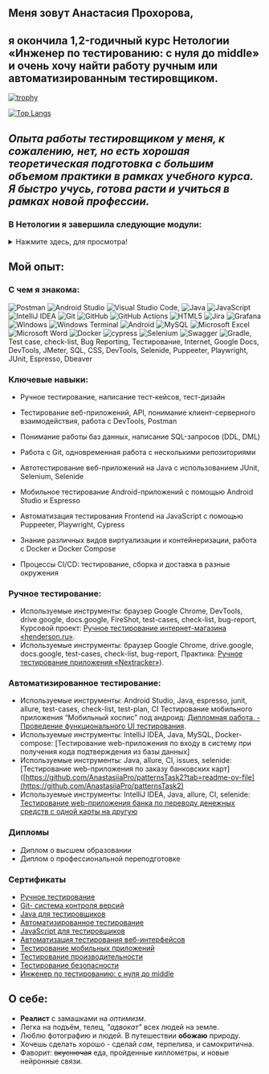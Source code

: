 ## Меня зовут Анастасия Прохорова,
## я окончилa 1,2-годичный курс Нетологии «Инженер по тестированию: с нуля до middle» и очень хочу найти работу ручным или автоматизированным тестировщиком.
[![trophy](https://github-profile-trophy.vercel.app/?username=AnastasiiaPro)](https://github.com/ryo-ma/github-profile-trophy)

[![Top Langs](https://github-readme-stats.vercel.app/api/top-langs/?username=AnastasiiaPro&langs_count=10&&hide=php,scss,hack,batchfile,gherkin,dockerfile,shell)](https://github.com/anuraghazra/github-readme-stats)

## _Опыта работы тестировщиком у меня, к сожалению, нет, но есть хорошая теоретическая подготовка с большим объемом практики в рамках учебного курса. Я быстро учусь, готова расти и учиться в рамках новой профессии._

### В Нетологии я завершила следующие модули:
<details>
 <summary>Нажмите здесь, для просмотра!</summary>
	
### ✅Ручное тестирование веб-приложений	

- Тестирование ПО. Тест-дизайн	

- Артефакты тестирования. Тестовая документация	
   
- Артефакты тестирования. Дефекты	
   
- Инструменты тестирования для работы с документацией	
    
- Основы клиент-серверного взаимодействия
  
- Особенности тестирования web-приложений и работа с Chrome
  
- Инструменты тестирования. Клиент-Сервер
  
- Жизненный цикл разработки ПО. Гибкие методологии разработки ПО	

### ✅GIT - система контроля версий		
		
- Знакомство с системой контроля версий Git
  
- Работа с локальным репозиторием в Git
  
- Работа с удаленным репозиторием через GitHub
  
- Артефакты тестирования. Тестовая документация	
		
### ✅Java для тестировщиков		
#### 1 Введение в JAVA		

- Введение в Java: JDK, JRE, JVM, IntelliJ IDEA	

- Примитивные типы данных, условные операторы, выход за границы типов и погрешность вычислений
  
#### 2 Основы Java, Авто-тесты и CI	

- Testability, авто-тесты, введение в ООП: объекты и методы
  
- Система сборки Maven, управление зависимостями, авто-тесты на JUnit5
  
- Пакеты и циклы
   
- Строки и массивы
  
- Выстраивание процесса непрерывной интеграции (CI): Github Actions. Покрытие кода с JaCoCo, статический анализ кода: CheckStyle, SpotBugs
  
- Объектно-ориентированное программирование: ключевые принципы
  
- Объектно-ориентированное программирование и проектирование	

- Объекты с внутренним состоянием, управление состоянием при тестировании
  
- Композиция и зависимость объектов. Mockito при создании авто-тестов
  
- Наследование и расширяемость систем. Проблемы наследования
  
- Интерфейсы для организации малой связности. Обобщённое программирование (Generics)

- Collections Framework. CRUD и тестирование систем, управляющих набором объектов	

### ✅Автоматизированное тестирование		
#### 1 Основы автоматизации, платформа Junit		

- Работа с удаленным репозиторием через GitHub
  
- Тестирование API, Continuous Integration
  
- Selenide
  
- Patterns	

- Behaviour Driven Development
  
#### 2 Docker и SQL		
- Тестирование API, Continuous Integration
   
- SQL
  
- Репортинг: Report Portal	
		
### ✅JavaScript для тестировщиков		
#### 1 Основы автоматизации, платформа Junit	

- Функции

- Расширенная работа с массивами	

- Объекты	

- Классы	

- Обработка исключений и замыкания	

- Асинхронность	

- Функции декораторы, оператор “...“, call, apply	

#### 2 Автоматизация тестирования веб-интерфейсов		
		
- Использование JS в браузере. Тестирование, дебаггинг.	

- Знакомство с платформой Node.js	

- Jest. Playwright	

- Puppeeter

### ✅Тестирование мобильных приложений		
#### 1 Мануальное тестирование мобильных приложений		

- Ручное тестирование мобильных приложений. Введение
  
- Тестирование iOS-приложений
  
- Тестирование Android-приложений
  
- Виды тестирования в контексте мобильных устройств
  
- Выбор устройств для тестирования
  
- Инструменты для ручного тестирования мобильных приложений
  
- Снифферинг. Настройка и возможности	

#### 2 Автоматизация тестирование мобильных приложений	

- UIAutomator. Автоматизация тестирования Android

- XCTest. Автоматизация тестирования iOS

- Appium. Кроссплатформенная мобильная автоматизация тестирования

- Espresso. Автоматизация тестирования Android
	
### ✅ Тестирование производительности	
	
- Подготовка стенда тестирования
  
- Создание нагрузочных тестов WEB
  
- Проведение нагрузочного тестирования DB

- Подготовка отчета о тестировании. Завершение проекта.
	
### ✅ Тестирование безопасности	
	
- Инъекции и уязвимости на уровне ОС

- SQL, XSS, Code и другие инъекции

- Права доступа, авторизация, сессии, куки
</details> 

## Мой опыт:

### С чем я знакома:

![Postman](https://img.shields.io/badge/Postman-FF6C37?style=for-the-badge&logo=postman&logoColor=white) ![Android Studio](https://img.shields.io/badge/Android%20Studio-3DDC84.svg?style=for-the-badge&logo=android-studio&logoColor=white) ![Visual Studio Code](https://img.shields.io/badge/Visual%20Studio%20Code-0078d7.svg?style=for-the-badge&logo=visual-studio-code&logoColor=white), ![Java](https://img.shields.io/badge/java-%23ED8B00.svg?style=for-the-badge&logo=openjdk&logoColor=white) ![JavaScript](https://img.shields.io/badge/javascript-%23323330.svg?style=for-the-badge&logo=javascript&logoColor=%23F7DF1E) ![IntelliJ IDEA](https://img.shields.io/badge/IntelliJIDEA-000000.svg?style=for-the-badge&logo=intellij-idea&logoColor=white) ![Git](https://img.shields.io/badge/git-%23F05033.svg?style=for-the-badge&logo=git&logoColor=white) ![GitHub](https://img.shields.io/badge/github-%23121011.svg?style=for-the-badge&logo=github&logoColor=white) 	![GitHub Actions](https://img.shields.io/badge/github%20actions-%232671E5.svg?style=for-the-badge&logo=githubactions&logoColor=white) ![HTML5](https://img.shields.io/badge/html5-%23E34F26.svg?style=for-the-badge&logo=html5&logoColor=white) ![Jira](https://img.shields.io/badge/jira-%230A0FFF.svg?style=for-the-badge&logo=jira&logoColor=white) ![Grafana](https://img.shields.io/badge/grafana-%23F46800.svg?style=for-the-badge&logo=grafana&logoColor=white) ![Windows](https://img.shields.io/badge/Windows-0078D6?style=for-the-badge&logo=windows&logoColor=white) ![Windows Terminal](https://img.shields.io/badge/Windows%20Terminal-%234D4D4D.svg?style=for-the-badge&logo=windows-terminal&logoColor=white) ![Android](https://img.shields.io/badge/Android-3DDC84?style=for-the-badge&logo=android&logoColor=white) ![MySQL](https://img.shields.io/badge/mysql-%2300f.svg?style=for-the-badge&logo=mysql&logoColor=white) ![Microsoft Excel](https://img.shields.io/badge/Microsoft_Excel-217346?style=for-the-badge&logo=microsoft-excel&logoColor=white) ![Microsoft Word](https://img.shields.io/badge/Microsoft_Word-2B579A?style=for-the-badge&logo=microsoft-word&logoColor=white) ![Docker](https://img.shields.io/badge/docker-%230db7ed.svg?style=for-the-badge&logo=docker&logoColor=white) ![cypress](https://img.shields.io/badge/-cypress-%23E5E5E5?style=for-the-badge&logo=cypress&logoColor=058a5e) ![Selenium](https://img.shields.io/badge/-selenium-%43B02A?style=for-the-badge&logo=selenium&logoColor=white) ![Swagger](https://img.shields.io/badge/-Swagger-%23Clojure?style=for-the-badge&logo=swagger&logoColor=white) ![Gradle](https://img.shields.io/badge/Gradle-02303A.svg?style=for-the-badge&logo=Gradle&logoColor=white), Test case, check-list, Bug Reporting, Тестирование, Internet, Google Docs, DevTools, JMeter, SQL, CSS, DevTools, Selenide, Puppeeter, Playwright, JUnit, Espresso, Dbeaver

### Ключевые навыки:

- Ручное тестирование, написание тест-кейсов, тест-дизайн

- Тестирование веб-приложений, API, понимание клиент-серверного взаимодействия, работа с DevTools, Postman

- Понимание работы баз данных, написание SQL-запросов (DDL, DML)

- Работа с Git, одновременная работа с несколькими репозиториями

- Автотестирование веб-приложений на Java с использованием JUnit, Selenium, Selenide

- Мобильное тестирование Android-приложений с помощью Android Studio и Espresso

- Автоматизация тестирования Frontend на JavaScript с помощью Puppeeter, Playwright, Cypress

- Знание различных видов виртуализации и контейнеризации, работа с Docker и Docker Compose

- Процессы CI/CD: тестирование, сборка и доставка в разные окружения

### Ручное тестирование:

- Используемые инструменты: браузер Google Chrome, DevTools, drive.google, docs.google, FireShot, test-cases, check-list, bug-report, Курсовой проект: [Ручное тестирование интернет-магазина «henderson.ru»](https://docs.google.com/spreadsheets/d/1Pr1j4w9WELdRBXWCrG5yBEH_24er2t7ho6JWv0n8rwI/edit?gid=0#gid=0).
- Используемые инструменты: браузер Google Chrome, drive.google, docs.google, test-cases, check-list, bug-report, Практика: [Ручное тестирование приложения «Nextracker»](https://docs.google.com/spreadsheets/d/1hLztiBrdY5StiVjgpKnNLpHWYAlO0PhZ/edit?usp=sharing&ouid=112309619552083944598&rtpof=true&sd=true)).

### Автоматизированное тестирование:

- Используемые инструменты: Android Studio, Java, espresso, junit, allure, test-cases, check-list, test-plan, CI Тестирование мобильного приложения “Мобильный хоспис” под андроид: [Дипломная работа. - Проведение функционального UI тестирования](https://github.com/AnastasiiaPro/Diplom_QAMid).
- Используемые инструменты: IntelliJ IDEA, Java, MySQL, Docker-compose: [Тестирование web-приложения по входу в систему при получения кода подтверждения из базы данных]
- Используемые инструменты: Java, allure, CI, issues, selenide: [Тестирование web-приложения по заказу банковских карт]([https://github.com/AnastasiiaPro/patternsTask2?tab=readme-ov-file](https://github.com/AnastasiiaPro/patternsTask2)
- Используемые инструменты: IntelliJ IDEA, Java, allure, CI, selenide: [Тестирование web-приложения банка по переводу денежных средств с одной карты на другую](https://github.com/AnastasiiaPro/pageObject)

### Дипломы

- Диплом о высшем образовании
- Диплом о профессиональной переподготовке
  
### Сертификаты

- [Ручное тестирование](https://github.com/AnastasiiaPro/about-me/blob/main/%D0%A1%D0%B5%D1%80%D1%82%D0%B8%D1%84%D0%B8%D0%BA%D0%B0%D1%82%D1%8B%20%D0%B8%20%D0%B4%D0%B8%D0%BF%D0%BB%D0%BE%D0%BC/%D0%A0%D1%83%D1%87%D0%BD%D0%BE%D0%B5%20%D1%82%D0%B5%D1%81%D1%82%D0%B8%D1%80%D0%BE%D0%B2%D0%B0%D0%BD%D0%B8%D0%B5.pdf)
- [Git- система контроля версий](https://github.com/AnastasiiaPro/about-me/blob/main/%D0%A1%D0%B5%D1%80%D1%82%D0%B8%D1%84%D0%B8%D0%BA%D0%B0%D1%82%D1%8B%20%D0%B8%20%D0%B4%D0%B8%D0%BF%D0%BB%D0%BE%D0%BC/Git%20%E2%80%94%20%D1%81%D0%B8%D1%81%D1%82%D0%B5%D0%BC%D0%B0%20%D0%BA%D0%BE%D0%BD%D1%82%D1%80%D0%BE%D0%BB%D1%8F%20%D0%B2%D0%B5%D1%80%D1%81%D0%B8%D0%B9.pdf)
- [Java для тестировщиков](https://github.com/AnastasiiaPro/about-me/blob/main/%D0%A1%D0%B5%D1%80%D1%82%D0%B8%D1%84%D0%B8%D0%BA%D0%B0%D1%82%D1%8B%20%D0%B8%20%D0%B4%D0%B8%D0%BF%D0%BB%D0%BE%D0%BC/Java%20%D0%B4%D0%BB%D1%8F%20%D1%82%D0%B5%D1%81%D1%82%D0%B8%D1%80%D0%BE%D0%B2%D1%89%D0%B8%D0%BA%D0%BE%D0%B2.pdf)
- [Автоматизированное тестирование](https://github.com/AnastasiiaPro/about-me/blob/main/%D0%A1%D0%B5%D1%80%D1%82%D0%B8%D1%84%D0%B8%D0%BA%D0%B0%D1%82%D1%8B%20%D0%B8%20%D0%B4%D0%B8%D0%BF%D0%BB%D0%BE%D0%BC/%D0%90%D0%B2%D1%82%D0%BE%D0%BC%D0%B0%D1%82%D0%B8%D0%B7%D0%B8%D1%80%D0%BE%D0%B2%D0%B0%D0%BD%D0%BD%D0%BE%D0%B5%20%D1%82%D0%B5%D1%81%D1%82%D0%B8%D1%80%D0%BE%D0%B2%D0%B0%D0%BD%D0%B8%D0%B5.pdf)
- [JavaScript для тестировщиков](https://github.com/AnastasiiaPro/about-me/blob/main/%D0%A1%D0%B5%D1%80%D1%82%D0%B8%D1%84%D0%B8%D0%BA%D0%B0%D1%82%D1%8B%20%D0%B8%20%D0%B4%D0%B8%D0%BF%D0%BB%D0%BE%D0%BC/JavaScript%20%D0%B4%D0%BB%D1%8F%20%D1%82%D0%B5%D1%81%D1%82%D0%B8%D1%80%D0%BE%D0%B2%D1%89%D0%B8%D0%BA%D0%BE%D0%B2.pdf)
- [Автоматизация тестирования веб-интерфейсов](https://github.com/AnastasiiaPro/about-me/blob/main/%D0%A1%D0%B5%D1%80%D1%82%D0%B8%D1%84%D0%B8%D0%BA%D0%B0%D1%82%D1%8B%20%D0%B8%20%D0%B4%D0%B8%D0%BF%D0%BB%D0%BE%D0%BC/%D0%90%D0%B2%D1%82%D0%BE%D0%BC%D0%B0%D1%82%D0%B8%D0%B7%D0%B0%D1%86%D0%B8%D1%8F%20%D1%82%D0%B5%D1%81%D1%82%D0%B8%D1%80%D0%BE%D0%B2%D0%B0%D0%BD%D0%B8%D1%8F%20%D0%B2%D0%B5%D0%B1%D0%B8%D0%BD%D1%82%D0%B5%D1%80%D1%84%D0%B5%D0%B9%D1%81%D0%BE%D0%B2.pdf)
- [Тестирование мобильных приложений](https://github.com/AnastasiiaPro/about-me/blob/main/%D0%A1%D0%B5%D1%80%D1%82%D0%B8%D1%84%D0%B8%D0%BA%D0%B0%D1%82%D1%8B%20%D0%B8%20%D0%B4%D0%B8%D0%BF%D0%BB%D0%BE%D0%BC/%D0%A2%D0%B5%D1%81%D1%82%D0%B8%D1%80%D0%BE%D0%B2%D0%B0%D0%BD%D0%B8%D0%B5%20%D0%BC%D0%BE%D0%B1%D0%B8%D0%BB%D1%8C%D0%BD%D1%8B%D1%85%20%D0%BF%D1%80%D0%B8%D0%BB%D0%BE%D0%B6%D0%B5%D0%BD%D0%B8%D0%B9.pdf)
- [Тестирование производительности](https://github.com/AnastasiiaPro/about-me/blob/main/%D0%A1%D0%B5%D1%80%D1%82%D0%B8%D1%84%D0%B8%D0%BA%D0%B0%D1%82%D1%8B%20%D0%B8%20%D0%B4%D0%B8%D0%BF%D0%BB%D0%BE%D0%BC/%D0%A2%D0%B5%D1%81%D1%82%D0%B8%D1%80%D0%BE%D0%B2%D0%B0%D0%BD%D0%B8%D0%B5%20%D0%BF%D1%80%D0%BE%D0%B8%D0%B7%D0%B2%D0%BE%D0%B4%D0%B8%D1%82%D0%B5%D0%BB%D1%8C%D0%BD%D0%BE%D1%81%D1%82%D0%B8.pdf)
- [Тестирование безопасности](https://github.com/AnastasiiaPro/about-me/blob/main/%D0%A1%D0%B5%D1%80%D1%82%D0%B8%D1%84%D0%B8%D0%BA%D0%B0%D1%82%D1%8B%20%D0%B8%20%D0%B4%D0%B8%D0%BF%D0%BB%D0%BE%D0%BC/%D0%A2%D0%B5%D1%81%D1%82%D0%B8%D1%80%D0%BE%D0%B2%D0%B0%D0%BD%D0%B8%D0%B5%20%D0%B1%D0%B5%D0%B7%D0%BE%D0%BF%D0%B0%D1%81%D0%BD%D0%BE%D1%81%D1%82%D0%B8.pdf)
- [Инженер по тестированию: с нуля до middle](https://github.com/AnastasiiaPro/about-me/blob/main/%D0%A1%D0%B5%D1%80%D1%82%D0%B8%D1%84%D0%B8%D0%BA%D0%B0%D1%82%D1%8B%20%D0%B8%20%D0%B4%D0%B8%D0%BF%D0%BB%D0%BE%D0%BC/%D0%98%D0%BD%D0%B6%D0%B5%D0%BD%D0%B5%D1%80%20%D0%BF%D0%BE%20%D1%82%D0%B5%D1%81%D1%82%D0%B8%D1%80%D0%BE%D0%B2%D0%B0%D0%BD%D0%B8%D1%8E%20%D1%81%20%D0%BD%D1%83%D0%BB%D1%8F.pdf)

## О себе:
- __Реалист__ с замашками на _оптимизм_. 
- Легка на подъём, телец, _"адвокат"_ всех людей на земле. 
- Люблю фотографию и людей. В путешествии __обожаю__ природу. 
- Хочешь сделать хорошо - сделай _сам_, терпелива, и  самокритична. 
- Фаворит: ~~вкуснючая~~ еда, пройденные киллометры, и новые нейронные связи.

